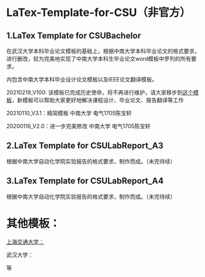 # LaTex-Template-for-CSU（非官方）

## 1.LaTex Template for CSUBachelor

在武汉大学本科毕业论文模板的基础上，根据中南大学本科毕业论文的格式要求，进行删改，较为完美地实现了中南大学本科生毕业论文word模板中罗列的所有要求。 

内包含中南大学本科毕业设计论文模板以及IEEE论文翻译模板。

20210219_V100: 该模板已完成历史使命，将不再进行维护，请大家移步到[这个模板](https://github.com/disc0ver-csu/csu-thesis.git)，新模板可以帮助大家更好地解决课程设计、毕业论文、报告翻译等工作

20210110_V3.1：精简模板       	中南大学	电气1705陈宝轩

20200116_V2.0：进一步完美修改       中南大学	电气1705陈宝轩

## 2.LaTex Template for CSULabReport_A3

根据中南大学自动化学院实验报告的格式要求，制作而成。（未完待续） 

## 3.LaTex Template for CSULabReport_A4

根据中南大学自动化学院实验报告的格式要求，制作而成。（未完待续）

# 其他模板：

[上海交通大学：](https://github.com/sjtug/SJTUThesis.git)

武汉大学：

等
